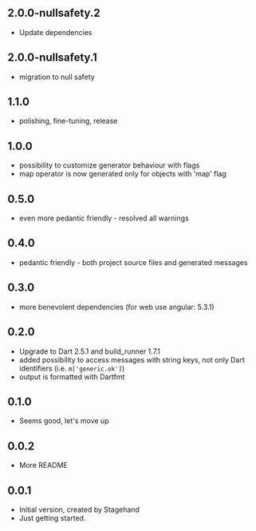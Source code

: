 ## 2.0.0-nullsafety.2

- Update dependencies

## 2.0.0-nullsafety.1

- migration to null safety

## 1.1.0

- polishing, fine-tuning, release

## 1.0.0

- possibility to customize generator behaviour with flags 
- map operator is now generated only for objects with 'map' flag 

## 0.5.0

- even more pedantic friendly - resolved all warnings

## 0.4.0

- pedantic friendly - both project source files and generated messages

## 0.3.0

- more benevolent dependencies (for web use angular: 5.3.1)

## 0.2.0

- Upgrade to Dart 2.5.1 and build_runner 1.7.1
- added possibility to access messages with string keys, not only Dart identifiers (i.e. `m['generic.ok']`)
- output is formatted with Dartfmt  

## 0.1.0

- Seems good, let's move up

## 0.0.2

- More README

## 0.0.1

- Initial version, created by Stagehand
- Just getting started.
